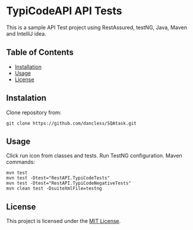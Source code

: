 # TypiCodeAPI API Tests
This is a sample API Test project using RestAssured, testNG, Java, Maven and
IntelliJ idea.

## Table of Contents
- [Installation](#installation)
- [Usage](#usage)
- [License](#license)

## Instalation
Clone repository from:
```
git clone https://github.com/dancless/SQAtask.git
```

## Usage
Click run icon from classes and tests.
Run TestNG configuration.
Maven commands:
```
mvn test
mvn test -Dtest="RestAPI.TypiCodeTests"
mvn test -Dtest="RestAPI.TypiCodeNegativeTests"
mvn clean test -DsuiteXmlFile=testng
```

## License
This project is licensed under the [MIT License](LICENSE).